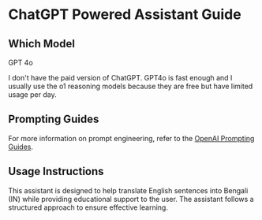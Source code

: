 # ChatGPT Powered Assistant Guide

## Which Model
GPT 4o

I don't have the paid version of ChatGPT. GPT4o is fast enough and I usually use the o1 reasoning models because they are free but have limited usage per day.

## Prompting Guides
For more information on prompt engineering, refer to the [OpenAI Prompting Guides](https://platform.openai.com/docs/guides/prompt-engineering).

## Usage Instructions
This assistant is designed to help translate English sentences into Bengali (IN) while providing educational support to the user. The assistant follows a structured approach to ensure effective learning.
